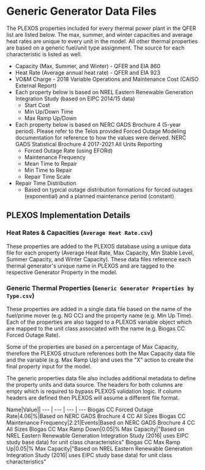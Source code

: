 # Generic Generator Data Files

The PLEXOS properties included for every thermal power plant in the QFER list are listed below. The max, summer, and winter capacities and average heat rates are unique to every unit in the model. All other thermal properties are based on a generic fuel/unit type assignment. The source for each characteristic is listed as well.

* Capacity (Max, Summer, and Winter) - QFER and EIA 860
* Heat Rate (Average annual heat rate) - QFER and EIA 923
* VO&M Charge - 2018 Variable Operations and Maintenance Cost (CAISO External Report) 
* Each property below is based on NREL Eastern Renewable Generation Integration Study (based on EIPC 2014/15 data)
    * Start Cost
    * Min Up/Down Time
    * Max Ramp Up/Down
* Each property below is based on NERC GADS Brochure 4 (5-year period). Please refer to the Telos provided Forced Outage Modeling documentation for reference to how the values were derived. NERC GADS Statistical Brochure 4 2017-2021 All Units Reporting
    * Forced Outage Rate (using EFORd)
    * Maintenance Frequency
    * Mean Time to Repair
    * Min Time to Repair
    * Repair Time Scale
* Repair Time Distribution
    * Based on typical outage distribution formations for forced outages (exponential) and a planned maintenance period (constant)


## PLEXOS Implementation Details

### Heat Rates & Capacities (`Average Heat Rate.csv`)

These properties are added to the PLEXOS database using a unique data file for each property (Average Heat Rate, Max Capacity, Min Stable Level, Summer Capacity, and Winter Capacity). These data files reference each thermal generator's unique name in PLEXOS and are tagged to the respective Generator Property in the model.

### Generic Thermal Properties (`Generic Generator Properties by Type.csv`)

These properties are added in a single data file based on the name of the fuel/prime mover (e.g. NG CC) and the property name (e.g. Min Up Time). Each of the properties are also tagged to a PLEXOS variable object which are mapped to the unit class associated with the name (e.g. Biogas CC Forced Outage Rate).

Some of the properties are based on a percentage of Max Capacity, therefore the PLEXOS structure references both the Max Capacity data file and the variable (e.g. Max Ramp Up) and uses the "X" action to create the final property input for the model.

The generic properties data file also includes additional metadata to define the property units and data source. The headers for both columns are empty which is required to bypass PLEXOS validation logic. If column headers are defined then PLEXOS will assume a different  file format.

Name|Value||
--- | --- | --- | --- 
Biogas CC Forced Outage Rate|4.06|%|Based on NERC GADS Brochure 4 CC All Sizes
Biogas CC Maintenance Frequency|2.21|Events|Based on NERC GADS Brochure 4 CC All Sizes
Biogas CC Max Ramp Down|0.05|% Max Capacity|"Based on NREL Eastern Renewable Generation Integration Study (2016| uses EIPC study base data) for unit class characteristics"
Biogas CC Max Ramp Up|0.05|% Max Capacity|"Based on NREL Eastern Renewable Generation Integration Study (2016| uses EIPC study base data) for unit class characteristics"
